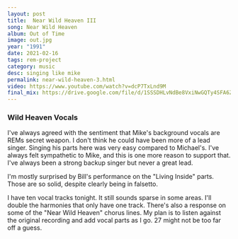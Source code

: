 ```yaml
---
layout: post
title:  Near Wild Heaven III
song: Near Wild Heaven
album: Out of Time
image: out.jpg
year: "1991"
date: 2021-02-16
tags: rem-project
category: music
desc: singing like mike
permalink: near-wild-heaven-3.html
video: https://www.youtube.com/watch?v=dcP7TxLnd9M
final_mix: https://drive.google.com/file/d/1SSSDHLvNdBe8VxiNwGQTy4SFA6ZPachB/view?usp=sharing
---
```


### Wild Heaven Vocals
I've always agreed with the sentiment that Mike's background vocals are REMs secret weapon. I don't think he could have been more of a lead singer. Singing his parts here was very easy compared to Michael's. I've always felt sympathetic to Mike, and this is one more reason to support that. I've always been a strong backup singer but never a great lead.

I'm mostly surprised by Bill's performance on the "Living Inside" parts. Those are so solid, despite clearly being in falsetto.

I have ten vocal tracks tonight. It still sounds sparse in some areas. I'll double the harmonies that only have one track. There's also a response on some of the "Near Wild Heaven" chorus lines. My plan is to listen against the original recording and add vocal parts as I go. 27 might not be too far off a guess.